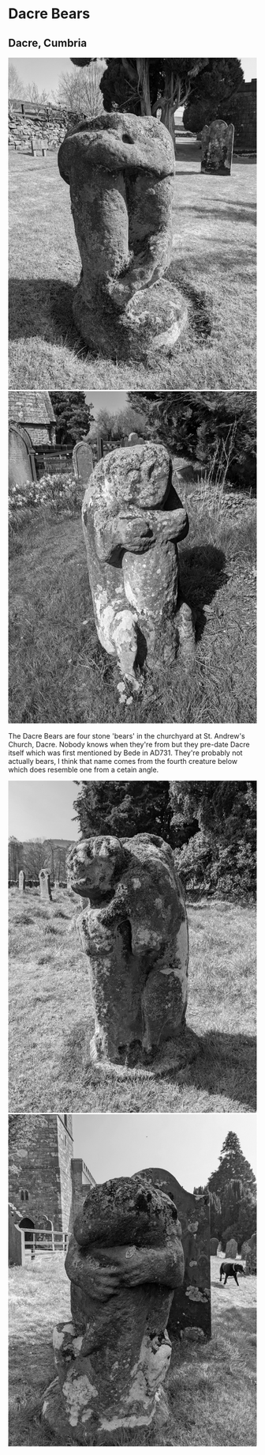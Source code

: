 # Dacre Bears

## Dacre, Cumbria

![dacre_bear_1](images/dacre_bear_1.jpg)
![dacre_bear_2](images/dacre_bear_2.jpg)

The Dacre Bears are four stone 'bears' in the churchyard at St. Andrew's Church, Dacre. Nobody knows when they're from but they pre-date Dacre itself which was first mentioned by Bede in AD731. They're probably not actually bears, I think that name comes from the fourth creature below which does resemble one from a cetain angle.

 ![dacre_bear_3](images/dacre_bear_3.jpg)
 ![dacre_bear_4](images/dacre_bear_4.jpg)
 